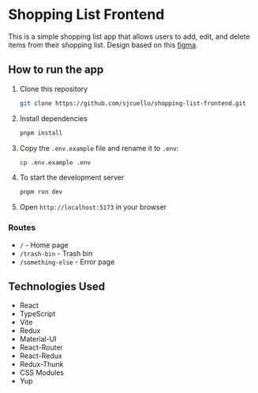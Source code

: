 # Shopping List Frontend 

This is a simple shopping list app that allows users to add, edit, and delete items from their shopping list.
Design based on this [figma](https://www.figma.com/file/FP6nTXF1nqA9J5QFk0ieHi/DEMO-UI-TEST?node-id=0%3A1).

## How to run the app
1. Clone this repository
    ```bash
    git clone https://github.com/sjcuello/shopping-list-frontend.git
    ```
2. Install dependencies
    ```bash
    pnpm install
    ```
3. Copy the `.env.example` file and rename it to `.env`:
    ```bash
    cp .env.example .env
    ```

4. To start the development server
    ```bash
    pnpm run dev
    ```
5. Open `http://localhost:5173` in your browser

### Routes
- `/` - Home page
- `/trash-bin` - Trash bin
- `/something-else` - Error page

## Technologies Used
- React
- TypeScript
- Vite
- Redux
- Material-UI
- React-Router
- React-Redux
- Redux-Thunk
- CSS Modules
- Yup
